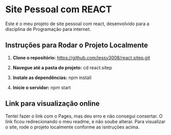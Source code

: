 # Site Pessoal com REACT
Este é o meu projeto de site pessoal com react, desenvolvido para a disciplina de Programação para internet.

## Instruções para Rodar o Projeto Localmente

1. **Clone o repositório:**
https://github.com/jessy3008/react.sitep.git

2. **Navegue até a pasta do projeto:**
cd react.sitep

4. **Instale as dependências:**
npm install

5. **Inicie o servidor:**
npm start

## Link para visualização online
Tentei fazer o link com o Pages, mas deu erro e não consegui consertar. O link ficou redirecionando o meu readme, e não soube alterar. Para visualizar o site, rode o projeto localmente conforme as isntruções acima.
